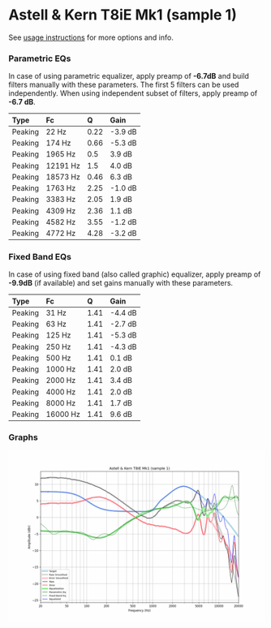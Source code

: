 # Astell & Kern T8iE Mk1 (sample 1)
See [usage instructions](https://github.com/jaakkopasanen/AutoEq#usage) for more options and info.

### Parametric EQs
In case of using parametric equalizer, apply preamp of **-6.7dB** and build filters manually
with these parameters. The first 5 filters can be used independently.
When using independent subset of filters, apply preamp of **-6.7 dB**.

| Type    | Fc       |    Q | Gain    |
|:--------|:---------|:-----|:--------|
| Peaking | 22 Hz    | 0.22 | -3.9 dB |
| Peaking | 174 Hz   | 0.66 | -5.3 dB |
| Peaking | 1965 Hz  | 0.5  | 3.9 dB  |
| Peaking | 12191 Hz | 1.5  | 4.0 dB  |
| Peaking | 18573 Hz | 0.46 | 6.3 dB  |
| Peaking | 1763 Hz  | 2.25 | -1.0 dB |
| Peaking | 3383 Hz  | 2.05 | 1.9 dB  |
| Peaking | 4309 Hz  | 2.36 | 1.1 dB  |
| Peaking | 4582 Hz  | 3.55 | -1.2 dB |
| Peaking | 4772 Hz  | 4.28 | -3.2 dB |

### Fixed Band EQs
In case of using fixed band (also called graphic) equalizer, apply preamp of **-9.9dB**
(if available) and set gains manually with these parameters.

| Type    | Fc       |    Q | Gain    |
|:--------|:---------|:-----|:--------|
| Peaking | 31 Hz    | 1.41 | -4.4 dB |
| Peaking | 63 Hz    | 1.41 | -2.7 dB |
| Peaking | 125 Hz   | 1.41 | -5.3 dB |
| Peaking | 250 Hz   | 1.41 | -4.3 dB |
| Peaking | 500 Hz   | 1.41 | 0.1 dB  |
| Peaking | 1000 Hz  | 1.41 | 2.0 dB  |
| Peaking | 2000 Hz  | 1.41 | 3.4 dB  |
| Peaking | 4000 Hz  | 1.41 | 2.0 dB  |
| Peaking | 8000 Hz  | 1.41 | 1.7 dB  |
| Peaking | 16000 Hz | 1.41 | 9.6 dB  |

### Graphs
![](./Astell%20&%20Kern%20T8iE%20Mk1%20(sample%201).png)